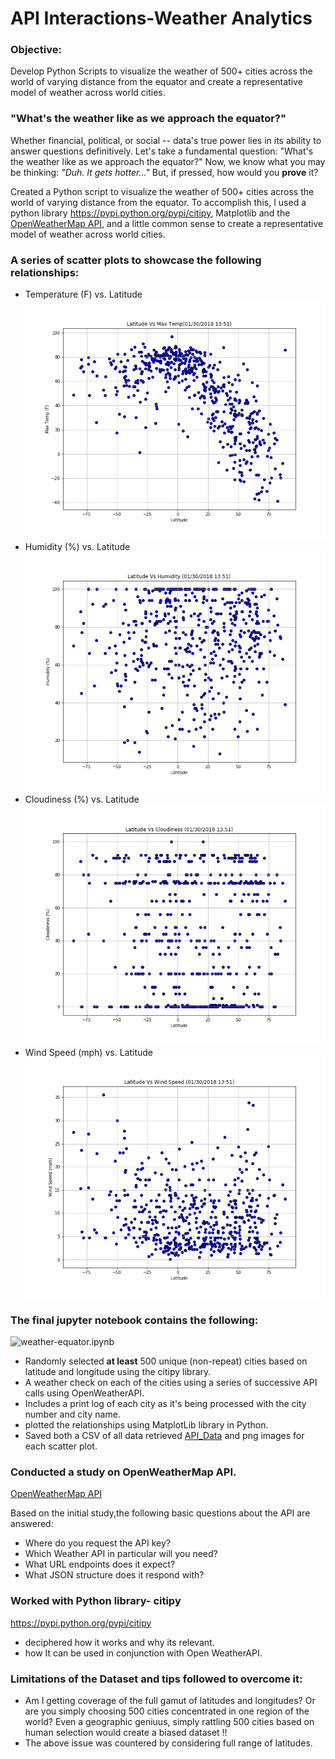 # API Interactions-Weather Analytics

### Objective:
Develop Python Scripts to visualize the weather of 500+ cities across the world of varying distance from the equator and create a representative model of weather across world cities.

### "What's the weather like as we approach the equator?" 
Whether financial, political, or social -- data's true power lies in its ability to answer questions definitively. Let's take a fundamental question: "What's the weather like as we approach the equator?"
Now, we know what you may be thinking: _"Duh. It gets hotter..."_
But, if pressed, how would you **prove** it? 

Created a Python script to visualize the weather of 500+ cities across the world of varying distance from the equator. To accomplish this, I used a python library https://pypi.python.org/pypi/citipy, Matplotlib and the [OpenWeatherMap API](https://openweathermap.org/api), and a little common sense to create a representative model of weather across world cities.

### A series of scatter plots to showcase the following relationships:
* Temperature (F) vs. Latitude
![Max_Temp](Plots/Max_Temp.png)
* Humidity (%) vs. Latitude
![Humidity](Plots/humidity.png)
* Cloudiness (%) vs. Latitude
![Cloudy](Plots/cloudy.png)
* Wind Speed (mph) vs. Latitude
![Wind_speed](Plots/wind_speed.png)

### The final jupyter notebook contains the following:
![weather-equator.ipynb](weather-equator.ipynb)
* Randomly selected **at least** 500 unique (non-repeat) cities based on latitude and longitude using the citipy library.
* A weather check on each of the cities using a series of successive API calls using OpenWeatherAPI.
* Includes a print log of each city as it's being processed with the city number and city name.
* plotted the relationships using MatplotLib library in Python.
* Saved both a CSV of all data retrieved [API_Data](API_Data/weatherAPI.csv) and png images for each scatter plot.

### Conducted a study on OpenWeatherMap API. 
[OpenWeatherMap API](https://openweathermap.org/api)

Based on the initial study,the following basic questions about the API are answered:
* Where do you request the API key? 
* Which Weather API in particular will you need? 
* What URL endpoints does it expect? 
* What JSON structure does it respond with?

### Worked with Python library- citipy  
https://pypi.python.org/pypi/citipy
* deciphered how it works and why its relevant.
* how It can be used in conjunction with Open WeatherAPI.

### Limitations of the Dataset and tips followed to overcome it:
* Am I getting coverage of the full gamut of latitudes and longitudes? Or are you simply choosing 500 cities concentrated in one region of the world? Even a geographic geniuus, simply rattling 500 cities based on human selection would create a biased dataset !!
* The above issue was countered by considering full range of latitudes.




